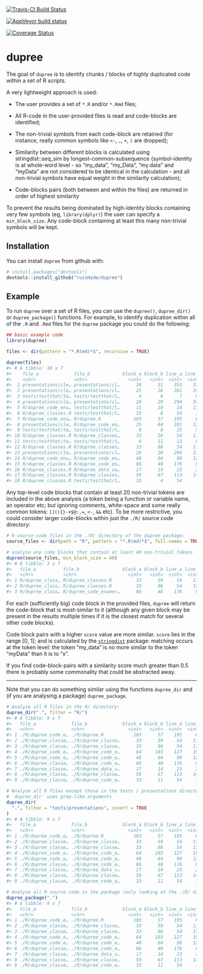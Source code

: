 
<!-- README.md is generated from README.Rmd. Please edit the latter -->

<!-- badges: start -->

[![Travis-CI Build
Status](https://travis-ci.org/russHyde/dupree.svg?branch=master)](https://travis-ci.org/russHyde/dupree)

[![AppVeyor build
status](https://ci.appveyor.com/api/projects/status/github/russHyde/dupree?branch=master&svg=true)](https://ci.appveyor.com/project/russHyde/dupree)

[![Coverage
Status](https://img.shields.io/codecov/c/github/russHyde/dupree/master.svg)](https://codecov.io/github/russHyde/dupree?branch=master)

<!-- badges: end -->

# dupree

The goal of `dupree` is to identify chunks / blocks of highly duplicated
code within a set of R scripts.

A very lightweight approach is used:

  - The user provides a set of `*.R` and/or `*.Rmd` files;

  - All R-code in the user-provided files is read and code-blocks are
    identified;

  - The non-trivial symbols from each code-block are retained (for
    instance, really common symbols like `<-`, `,`, `+`, `(` are
    dropped);

  - Similarity between different blocks is calculated using
    stringdist::seq\_sim by longest-common-subsequence (symbol-identity
    is at whole-word level - so “my\_data”, “my\_Data”, “my.data” and
    “myData” are not considered to be identical in the calculation -
    and all non-trivial symbols have equal weight in the similarity
    calculation);

  - Code-blocks pairs (both between and within the files) are returned
    in order of highest similarity

To prevent the results being dominated by high-identity blocks
containing very few symbols (eg, `library(dplyr)`) the user can specify
a `min_block_size`. Any code-block containing at least this many
non-trivial symbols will be kept.

## Installation

You can install `dupree` from github with:

``` r
# install.packages("devtools")
devtools::install_github("russHyde/dupree")
```

## Example

To run `dupree` over a set of R files, you can use the `dupree()`,
`dupree_dir()` or `dupree_package()` functions. For example, to identify
duplication within all of the `.R` and `.Rmd` files for the `dupree`
package you could do the following:

``` r
## basic example code
library(dupree)

files <- dir(pattern = "*.R(md)*$", recursive = TRUE)

dupree(files)
#> # A tibble: 18 x 7
#>    file_a             file_b            block_a block_b line_a line_b score
#>    <chr>              <chr>               <int>   <int>  <int>  <int> <dbl>
#>  1 presentations/cle… presentations/cl…      30      31    353    371 0.930
#>  2 presentations/cle… presentations/cl…      25      26    281    294 0.4  
#>  3 tests/testthat/te… tests/testthat/t…       4       8      7     94 0.36 
#>  4 presentations/cle… presentations/cl…      26      29    294    343 0.321
#>  5 R/dupree_code_enu… tests/testthat/t…      11      10     14    118 0.308
#>  6 R/dupree_classes.R tests/testthat/t…      33       8     54     13 0.296
#>  7 R/dupree_code_enu… R/dupree.R            103      57    195     69 0.230
#>  8 presentations/cle… R/dupree_code_en…      25      64    281    127 0.227
#>  9 tests/testthat/te… tests/testthat/t…       6       8     25     94 0.219
#> 10 R/dupree_classes.R R/dupree_classes…      33      59     54    113 0.218
#> 11 tests/testthat/te… tests/testthat/t…       8      11     13     64 0.216
#> 12 R/dupree_classes.R R/dupree_classes…      33      86     54    176 0.215
#> 13 presentations/cle… presentations/cl…      26      28    294    316 0.208
#> 14 R/dupree_code_enu… R/dupree_code_en…      48      64     90    127 0.176
#> 15 R/dupree_classes.R R/dupree_code_en…      86      40    176     62 0.169
#> 16 R/dupree_classes.R R/dupree_data_va…      17      14     23     24 0.163
#> 17 R/dupree_classes.R R/dupree_classes…      59      67    113    147 0.156
#> 18 R/dupree_classes.R tests/testthat/t…      33       4     54      7 0.110
```

Any top-level code blocks that contain at least 20 non-trivial tokens
are included in the above analysis (a token being a function or variable
name, an operator etc; but ignoring comments, white-space and some
really common tokens: `[](){}-+$@:,=`, `<-`, `&&` etc). To be more
restrictive, you could consider larger code-blocks within just the
`./R/` source code directory:

``` r
# R-source code files in the ./R/ directory of the dupree package:
source_files <- dir(path = "R", pattern = "*.R(md)*$", full.names = TRUE)

# analyse any code blocks that contain at least 40 non-trivial tokens
dupree(source_files, min_block_size = 40)
#> # A tibble: 3 x 7
#>   file_a          file_b                block_a block_b line_a line_b score
#>   <chr>           <chr>                   <int>   <int>  <int>  <int> <dbl>
#> 1 R/dupree_class… R/dupree_classes.R         33      59     54    113 0.218
#> 2 R/dupree_class… R/dupree_classes.R         33      86     54    176 0.215
#> 3 R/dupree_class… R/dupree_code_enumer…      86      48    176     90 0.111
```

For each (sufficiently big) code block in the provided files, `dupree`
will return the code-block that is most-similar to it (although any
given block may be present in the results multiple times if it is the
closest match for several other code blocks).

Code block pairs with a higher `score` value are more similar. `score`
lies in the range \[0, 1\]; and is calculated by the
[`stringdist`](https://github.com/markvanderloo/stringdist) package:
matching occurs at the token level: the token “my\_data” is no more
similar to the token “myData” than it is to “x”.

If you find code-block-pairs with a similarity score much greater than
0.5 there is probably some commonality that could be abstracted away.

-----

Note that you can do something similar using the functions `dupree_dir`
and (if you are analysing a package) `dupree_package`.

``` r
# Analyse all R files in the R/ directory:
dupree_dir(".", filter = "R/")
#> # A tibble: 9 x 7
#>   file_a             file_b             block_a block_b line_a line_b score
#>   <chr>              <chr>                <int>   <int>  <int>  <int> <dbl>
#> 1 ./R/dupree_code_e… ./R/dupree.R           103      57    195     69 0.230
#> 2 ./R/dupree_classe… ./R/dupree_classe…      33      59     54    113 0.218
#> 3 ./R/dupree_classe… ./R/dupree_classe…      33      86     54    176 0.215
#> 4 ./R/dupree_code_e… ./R/dupree_code_e…      64     103    127    195 0.213
#> 5 ./R/dupree_code_e… ./R/dupree_code_e…      48      64     90    127 0.176
#> 6 ./R/dupree_classe… ./R/dupree_code_e…      86      40    176     62 0.169
#> 7 ./R/dupree_classe… ./R/dupree_data_v…      17      14     23     24 0.163
#> 8 ./R/dupree_classe… ./R/dupree_classe…      59      67    113    147 0.156
#> 9 ./R/dupree_classe… ./R/dupree_code_e…      33      11     54     14 0.141
```

``` r
# Analyse all R files except those in the tests / presentations directories:
# `dupree_dir` uses grep-like arguments
dupree_dir(
  ".", filter = "tests|presentations", invert = TRUE
)
#> # A tibble: 9 x 7
#>   file_a             file_b             block_a block_b line_a line_b score
#>   <chr>              <chr>                <int>   <int>  <int>  <int> <dbl>
#> 1 ./R/dupree_code_e… ./R/dupree.R           103      57    195     69 0.230
#> 2 ./R/dupree_classe… ./R/dupree_classe…      33      59     54    113 0.218
#> 3 ./R/dupree_classe… ./R/dupree_classe…      33      86     54    176 0.215
#> 4 ./R/dupree_code_e… ./R/dupree_code_e…      64     103    127    195 0.213
#> 5 ./R/dupree_code_e… ./R/dupree_code_e…      48      64     90    127 0.176
#> 6 ./R/dupree_classe… ./R/dupree_code_e…      86      40    176     62 0.169
#> 7 ./R/dupree_classe… ./R/dupree_data_v…      17      14     23     24 0.163
#> 8 ./R/dupree_classe… ./R/dupree_classe…      59      67    113    147 0.156
#> 9 ./R/dupree_classe… ./R/dupree_code_e…      33      11     54     14 0.141
```

``` r
# Analyse all R source code in the package (only looking at the ./R/ directory)
dupree_package(".")
#> # A tibble: 9 x 7
#>   file_a             file_b             block_a block_b line_a line_b score
#>   <chr>              <chr>                <int>   <int>  <int>  <int> <dbl>
#> 1 ./R/dupree_code_e… ./R/dupree.R           103      57    195     69 0.230
#> 2 ./R/dupree_classe… ./R/dupree_classe…      33      59     54    113 0.218
#> 3 ./R/dupree_classe… ./R/dupree_classe…      33      86     54    176 0.215
#> 4 ./R/dupree_code_e… ./R/dupree_code_e…      64     103    127    195 0.213
#> 5 ./R/dupree_code_e… ./R/dupree_code_e…      48      64     90    127 0.176
#> 6 ./R/dupree_classe… ./R/dupree_code_e…      86      40    176     62 0.169
#> 7 ./R/dupree_classe… ./R/dupree_data_v…      17      14     23     24 0.163
#> 8 ./R/dupree_classe… ./R/dupree_classe…      59      67    113    147 0.156
#> 9 ./R/dupree_classe… ./R/dupree_code_e…      33      11     54     14 0.141
```
